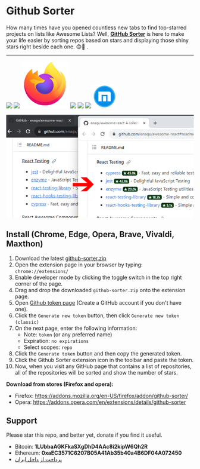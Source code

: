# Github Sorter

How many times have you opened countless new tabs to find top-starred projects on lists like Awesome Lists? Well, **[GitHub Sorter](https://github.com/sir-kokabi/github-sorter)** is here to make your life easier by sorting repos based on stars and displaying those shiny stars right beside each one. 😊🌟
.

<hr>

[![](icons/chrome.svg)](#install-chrome-edge-opera-brave-vivaldi-maxthon)
[![](icons/edge.svg)](#install-chrome-edge-opera-brave-vivaldi-maxthon)
[![](icons/firefox.svg)](https://addons.mozilla.org/en-US/firefox/addon/github-sorter)
[![](icons/opera.svg)](https://addons.opera.com/en/extensions/details/github-sorter)
[![](icons/brave.svg)](#install-chrome-edge-opera-brave-vivaldi-maxthon)
[![](icons/vivaldi.svg)](#install-chrome-edge-opera-brave-vivaldi-maxthon)
[![](icons/maxthon.png)](#install-chrome-edge-opera-brave-vivaldi-maxthon)

![](github-sorter.png)

## Install (Chrome, Edge, Opera, Brave, Vivaldi, Maxthon)

1. Download the latest [github-sorter.zip](https://github.com/sir-kokabi/github-sorter/releases/latest)
2. Open the extension page in your browser by typing: `chrome://extensions/`
3. Enable developer mode by clicking the toggle switch in the top right corner of the page.
4. Drag and drop the downloaded `github-sorter.zip` onto the extension page.
5. Open [Github token page](https://github.com/settings/tokens) (Create a GitHub account if you don't have one).
6. Click the `Generate new token` button, then click `Generate new token (classic)`
7. On the next page, enter the following information:
   - Note: `token` (or any preferred name)
   - Expiration: `no expirations`
   - Select scopes: `repo`
8. Click the `Generate token` button and then copy the generated token.
9. Click the Github Sorter extension icon in the toolbar and paste the token.
10. Now, when you visit any GitHub page that contains a list of repositories, all of the repositories will be sorted and show the number of stars.

**Download from stores (Firefox and opera):**

- Firefox: https://addons.mozilla.org/en-US/firefox/addon/github-sorter/
- Opera: https://addons.opera.com/en/extensions/details/github-sorter

## Support

Please star this repo, and better yet, donate if you find it useful.

- Bitcoin: **1LUbbaAGKFkaSXgDhD4AAc8i2kipW6Qh2R**
- Ethereum: **0xaEC3571C6207B05A41Ab35b40a4B6DF04A072450**
- [پرداخت از داخل ایران](https://zarinp.al/kokabi)

